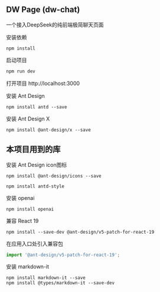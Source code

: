 ## DW Page (dw-chat)

一个接入DeepSeek的纯前端极简聊天页面



安装依赖
```shell
npm install
```

启动项目

```bash
npm run dev
```

打开项目 http://localhost:3000



安装 Ant Design
```shell
npm install antd --save
```

安装 Ant Design X
```shell
npm install @ant-design/x --save
```


## 本项目用到的库

安装 Ant Design icon图标
```shell
npm install @ant-design/icons --save
```

```shell
npm install antd-style
```

安装 openai
```shell
npm install openai
```

兼容 React 19
```shell
npm install --save-dev @ant-design/v5-patch-for-react-19
```

在应用入口处引入兼容包
```ts
import '@ant-design/v5-patch-for-react-19';
```

安装 markdown-it
```shell
npm install markdown-it --save
npm install @types/markdown-it --save-dev
```
